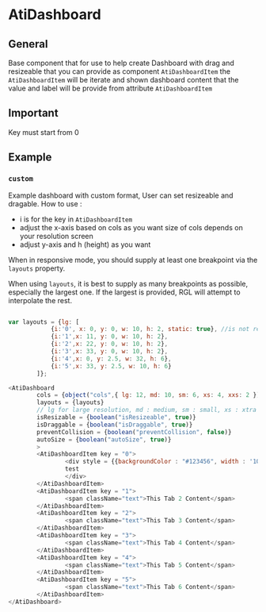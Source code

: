 # AtiDashboard

## General

Base component that for use to help create Dashboard with drag and resizeable that you 
can provide as component `AtiDashboardItem`
the ` AtiDashboardItem` will be iterate and shown dashboard content that the value and label will be provide 
from attribute `AtiDashboardItem`

## Important

Key must start from 0

## Example

### `custom`

Example dashboard with custom format, 
User can set resizeable and dragable.
How to use : 
 - i is for the key in `AtiDashboardItem`
 - adjust the x-axis based on cols as you want
 size of cols depends on your resolution screen  
 - adjust y-axis and h (height) as you want  

When in responsive mode, you should supply at least one breakpoint via the `layouts` property.

When using `layouts`, it is best to supply as many breakpoints as possible, especially the largest one. If the largest is provided, RGL will attempt to interpolate the rest.

```js

var layouts = {lg: [
            {i:'0', x: 0, y: 0, w: 10, h: 2, static: true}, //is not resizeable and dragable
            {i:'1',x: 11, y: 0, w: 10, h: 2},
            {i:'2',x: 22, y: 0, w: 10, h: 2},
            {i:'3',x: 33, y: 0, w: 10, h: 2},
            {i:'4',x: 0, y: 2.5, w: 32, h: 6},
            {i:'5',x: 33, y: 2.5, w: 10, h: 6}
        ]};

<AtiDashboard
        cols = {object("cols",{ lg: 12, md: 10, sm: 6, xs: 4, xxs: 2 })}
        layouts = {layouts}
        // lg for large resolution, md : medium, sm : small, xs : xtra small, xxs : xstra xstra small
        isResizable = {boolean("isResizeable", true)}
        isDraggable = {boolean("isDraggable", true)}
        preventCollision = {boolean("preventCollision", false)}
        autoSize = {boolean("autoSize", true)}
        >
        <AtiDashboardItem key = "0">
                <div style = {{backgroundColor : "#123456", width : '100%', height : '100%'}}>
                test
                </div>
        </AtiDashboardItem>
        <AtiDashboardItem key = "1">
                <span className="text">This Tab 2 Content</span>
        </AtiDashboardItem>
        <AtiDashboardItem key = "2">
                <span className="text">This Tab 3 Content</span>
        </AtiDashboardItem>
        <AtiDashboardItem key = "3">
                <span className="text">This Tab 4 Content</span>
        </AtiDashboardItem>
        <AtiDashboardItem key = "4">
                <span className="text">This Tab 5 Content</span>
        </AtiDashboardItem>
        <AtiDashboardItem key = "5">
                <span className="text">This Tab 6 Content</span>
        </AtiDashboardItem>
</AtiDashboard>
```